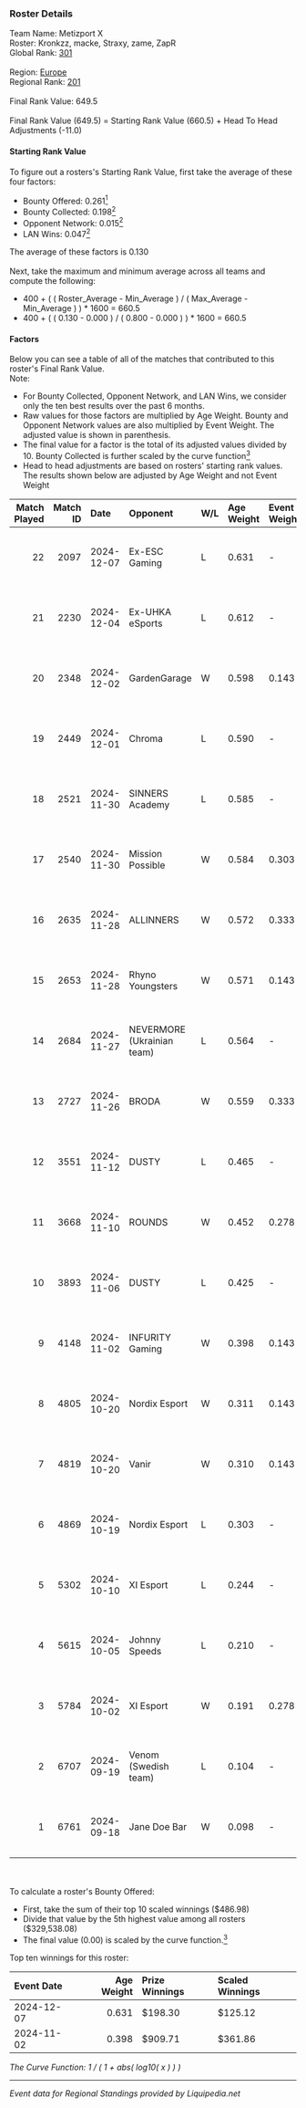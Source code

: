 ### Roster Details<br />
Team Name: Metizport X<br />
Roster: Kronkzz, macke, Straxy, zame, ZapR<br />
Global Rank: [301](../standings_global.md)<br />
<br />
Region: [Europe]( ../standings_europe.md)<br />
Regional Rank: [201]( ../standings_europe.md)<br />
<br />
Final Rank Value:  649.5<br />
<br />
Final Rank Value (649.5) = Starting Rank Value (660.5) + Head To Head Adjustments (-11.0)<br />

#### Starting Rank Value<br />
To figure out a rosters's Starting Rank Value, first take the average of these four factors:<br />
- Bounty Offered: 0.261[<sup>1</sup>](#table2)
- Bounty Collected: 0.198[<sup>2</sup>](#table1)
- Opponent Network: 0.015[<sup>2</sup>](#table1)
- LAN Wins: 0.047[<sup>2</sup>](#table1)

The average of these factors is 0.130<br />
<br />
Next, take the maximum and minimum average across all teams and compute the following:<br />
- 400 + ( ( Roster_Average - Min_Average ) / ( Max_Average - Min_Average ) ) * 1600 = 660.5
- 400 + ( ( 0.130 - 0.000 ) / ( 0.800 - 0.000 ) ) * 1600 = 660.5


#### Factors<br />
Below you can see a table of all of the matches that contributed to this roster's Final Rank Value.<br />
Note:<br />

- For Bounty Collected, Opponent Network, and LAN Wins, we consider only the ten best results over the past 6 months.
- Raw values for those factors are multiplied by Age Weight. Bounty and Opponent Network values are also multiplied by Event Weight. The adjusted value is shown in parenthesis.
- The final value for a factor is the total of its adjusted values divided by 10. Bounty Collected is further scaled by the curve function[<sup>3</sup>](#curveFunction)
- Head to head adjustments are based on rosters' starting rank values. The results shown below are adjusted by Age Weight and not Event Weight
<span id="table1"></span><br />


| Match Played | Match ID | Date       | Opponent                   | W/L | Age Weight | Event Weight | Bounty Collected | Opponent Network | LAN Wins  | H2H Adj. | Roster                             |
| -: | -: | :- | :- | :- | :- | :- | :- | :- | :- | -: | :- |
|           22 |     2097 | 2024-12-07 | Ex-ESC Gaming              | L   | 0.631      | -            | -                | -                | -         |    -9.43 | Kronkzz, macke, Straxy, zame, ZapR |
|           21 |     2230 | 2024-12-04 | Ex-UHKA eSports            | L   | 0.612      | -            | -                | -                | -         |   -13.30 | Kronkzz, macke, Straxy, zame, ZapR |
|           20 |     2348 | 2024-12-02 | GardenGarage               | W   | 0.598      | 0.143        | 0.001 (0.000)    | 0.408 (0.035)    | 0 (0.000) |    11.34 | Kronkzz, macke, Straxy, zame, ZapR |
|           19 |     2449 | 2024-12-01 | Chroma                     | L   | 0.590      | -            | -                | -                | -         |    -8.86 | Kronkzz, macke, Straxy, zame, ZapR |
|           18 |     2521 | 2024-11-30 | SINNERS Academy            | L   | 0.585      | -            | -                | -                | -         |    -7.99 | Kronkzz, macke, Straxy, zame, ZapR |
|           17 |     2540 | 2024-11-30 | Mission Possible           | W   | 0.584      | 0.303        | 0.000 (0.000)    | 0.292 (0.052)    | 0 (0.000) |     6.33 | Kronkzz, macke, Straxy, zame, ZapR |
|           16 |     2635 | 2024-11-28 | ALLINNERS                  | W   | 0.572      | 0.333        | 0.002 (0.000)    | 0.149 (0.028)    | 0 (0.000) |    10.45 | Kronkzz, macke, Straxy, zame, ZapR |
|           15 |     2653 | 2024-11-28 | Rhyno Youngsters           | W   | 0.571      | 0.143        | 0.003 (0.000)    | 0.118 (0.010)    | 0 (0.000) |    10.78 | Kronkzz, macke, Straxy, zame, ZapR |
|           14 |     2684 | 2024-11-27 | NEVERMORE (Ukrainian team) | L   | 0.564      | -            | -                | -                | -         |    -6.27 | Kronkzz, macke, Straxy, zame, ZapR |
|           13 |     2727 | 2024-11-26 | BRODA                      | W   | 0.559      | 0.333        | 0.000 (0.000)    | 0.056 (0.010)    | 0 (0.000) |     5.12 | Kronkzz, macke, Straxy, zame, ZapR |
|           12 |     3551 | 2024-11-12 | DUSTY                      | L   | 0.465      | -            | -                | -                | -         |    -6.72 | Kronkzz, Macke, Straxy, zame, ZapR |
|           11 |     3668 | 2024-11-10 | ROUNDS                     | W   | 0.452      | 0.278        | 0.000 (0.000)    | 0.060 (0.007)    | 0 (0.000) |     4.60 | Kronkzz, Macke, Straxy, zame, ZapR |
|           10 |     3893 | 2024-11-06 | DUSTY                      | L   | 0.425      | -            | -                | -                | -         |    -6.12 | Kronkzz, Macke, Straxy, zame, ZapR |
|            9 |     4148 | 2024-11-02 | INFURITY Gaming            | W   | 0.398      | 0.143        | 0.001 (0.000)    | 0.028 (0.002)    | 1 (0.398) |     5.30 | Brave, Macke, Straxy, zame, ZapR   |
|            8 |     4805 | 2024-10-20 | Nordix Esport              | W   | 0.311      | 0.143        | 0.000 (0.000)    | 0.014 (0.001)    | 0 (0.000) |     4.15 | Brave, Macke, Straxy, zame, ZapR   |
|            7 |     4819 | 2024-10-20 | Vanir                      | W   | 0.310      | 0.143        | 0.000 (0.000)    | 0.000 (0.000)    | 0 (0.000) |     1.92 | Brave, Macke, Straxy, zame, ZapR   |
|            6 |     4869 | 2024-10-19 | Nordix Esport              | L   | 0.303      | -            | -                | -                | -         |    -5.52 | Brave, Macke, Straxy, zame, ZapR   |
|            5 |     5302 | 2024-10-10 | XI Esport                  | L   | 0.244      | -            | -                | -                | -         |    -5.36 | Kronkzz, Macke, Straxy, zame, ZapR |
|            4 |     5615 | 2024-10-05 | Johnny Speeds              | L   | 0.210      | -            | -                | -                | -         |    -1.39 | Kronkzz, Macke, Straxy, zame, ZapR |
|            3 |     5784 | 2024-10-02 | XI Esport                  | W   | 0.191      | 0.278        | 0.000 (0.000)    | 0.124 (0.007)    | 0 (0.000) |     1.81 | Kronkzz, Macke, Straxy, zame, ZapR |
|            2 |     6707 | 2024-09-19 | Venom (Swedish team)       | L   | 0.104      | -            | -                | -                | -         |    -2.42 | Kronkzz, Macke, Straxy, zame, ZapR |
|            1 |     6761 | 2024-09-18 | Jane Doe Bar               | W   | 0.098      | -            | -                | -                | -         |     0.58 | Kronkzz, Macke, Straxy, zame, ZapR |

<br />
<span id="table2"></span><br />
To calculate a roster's Bounty Offered:<br />

- First, take the sum of their top 10 scaled winnings ($486.98)
- Divide that value by the 5th highest value among all rosters ($329,538.08)
- The final value (0.00) is scaled by the curve function.[<sup>3</sup>](#curveFunction)

Top ten winnings for this roster:<br />

| Event Date | Age Weight | Prize Winnings | Scaled Winnings |
| :- | -: | :- | :- |
| 2024-12-07 |      0.631 | $198.30        | $125.12         |
| 2024-11-02 |      0.398 | $909.71        | $361.86         |


<span id="curveFunction"></span>_The Curve Function: 1 / ( 1 + abs( log10( x ) ) )_<br />

---
_Event data for Regional Standings provided by Liquipedia.net_<br />
